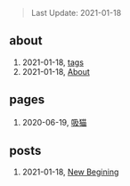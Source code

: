 > Last Update: 2021-01-18

## about
1. 2021-01-18, [tags](about/tags.md)
1. 2021-01-18, [About](about/me.md)
## pages
1. 2020-06-19, [吸猫](pages/吸猫.md)
## posts
1. 2021-01-18, [New Begining](posts/bookmarks.md)